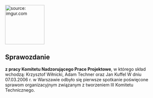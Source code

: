 
<a href="https://imgur.com/c7YOUAI"><img src="https://i.imgur.com/c7YOUAI.jpg" alt="source: imgur.com" width="128" height="128"></a>

## Sprawozdanie

**z pracy Komitetu Nadzorującego Prace Projektowe**, w którego skład wchodzą: Krzysztof Wiłnicki, Adam Techner oraz Jan Kuffel
W dniu 07.03.2006 r. w Warszawie odbyło się pierwsze spotkanie poświęcone sprawom organizacyjnym związanym z tworzeniem III Komitetu Technicznego.
